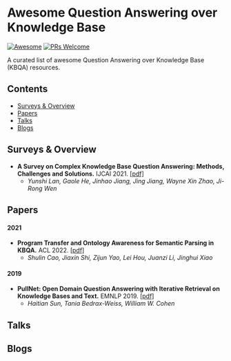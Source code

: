 # Awesome Question Answering over Knowledge Base

[![Awesome](https://awesome.re/badge.svg)](https://awesome.re)
[![PRs Welcome](https://img.shields.io/badge/PRs-welcome-brightgreen.svg?style=flat-square)](http://makeapullrequest.com)

A curated list of awesome Question Answering over Knowledge Base (KBQA) resources.

## Contents
  
  - [Surveys & Overview](#surveys--overview)
  - [Papers](#papers)
  - [Talks](#talks)
  - [Blogs](#blogs)

## Surveys & Overview

- **A Survey on Complex Knowledge Base Question Answering: Methods, Challenges and Solutions.** IJCAI 2021. [[pdf]](https://www.ijcai.org/proceedings/2021/0611.pdf)
  - *Yunshi Lan, Gaole He, Jinhao Jiang, Jing Jiang, Wayne Xin Zhao, Ji-Rong Wen*

## Papers

#### 2021

- **Program Transfer and Ontology Awareness for Semantic Parsing in KBQA.** ACL 2022. [[pdf]](https://arxiv.org/abs/2110.05743)
  - *Shulin Cao, Jiaxin Shi, Zijun Yao, Lei Hou, Juanzi Li, Jinghui Xiao*

#### 2019

- **PullNet: Open Domain Question Answering with Iterative Retrieval on Knowledge Bases and Text.** EMNLP 2019. [[pdf]](https://arxiv.org/abs/1904.09537)
  - *Haitian Sun, Tania Bedrax-Weiss, William W. Cohen*


## Talks

## Blogs
